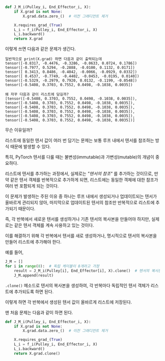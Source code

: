 ``` python
def J_M_i(Pulley_i, End_Effector_i, X):
    if X.grad is not None:
        X.grad.data.zero_()  # 이전 그래디언트 제거

    X.requires_grad_(True)
    L_i = f_i(Pulley_i, End_Effector_i, X)
    L_i.backward()
    return X.grad
```

이렇게 쓰면 다음과 같은 문제가 생긴다.

```
일반적으로 print(X.grad) 하면 다음과 같이 출력되는데
tensor([-0.8317, -0.4476, -0.3286, -0.0633, 0.0724, 0.1786]) 
tensor([-0.7977, 0.5294, -0.2888, -0.0100, 0.1132, 0.0171]) 
tensor([ 0.3413, 0.8486, -0.4042, -0.0066, -0.0929, 0.0332]) 
tensor([ 0.4537, -0.7749, -0.4402, -0.0453, -0.0195, 0.0140]) 
tensor([-0.5329, -0.2979, 0.7920, 0.0132, -0.1199, -0.0548]) 
tensor([-0.5408, 0.3703, 0.7552, 0.0498, -0.1038, 0.0035]) 

왜 자꾸 다음과 같이 리스트에 담길까?
[tensor([-0.5408, 0.3703, 0.7552, 0.0498, -0.1038, 0.0035]), 
tensor([-0.5408, 0.3703, 0.7552, 0.0498, -0.1038, 0.0035]), 
tensor([-0.5408, 0.3703, 0.7552, 0.0498, -0.1038, 0.0035]), 
tensor([-0.5408, 0.3703, 0.7552, 0.0498, -0.1038, 0.0035]), 
tensor([-0.5408, 0.3703, 0.7552, 0.0498, -0.1038, 0.0035]), 
tensor([-0.5408, 0.3703, 0.7552, 0.0498, -0.1038, 0.0035])]
```

무슨 이유일까?

리스트에 동일한 텐서 값이 여러 번 담기는 문제는 보통 루프 내에서 텐서를 참조하는 방식 때문에 발생할 수 있다. 

특히, PyTorch 텐서를 다룰 때는 불변성(immutable)과 가변성(mutable)의 개념이 중요하다. 

리스트에 텐서를 추가하는 과정에서, 실제로는 *"텐서의 참조"* 를 추가하는 것이므로, 만약 같은 텐서 객체를 반복적으로 추가하게 되면, 리스트에는 동일한 객체에 대한 참조가 여러 번 포함되게 되는 것이다.

이 문제가 발생하는 주된 이유 중 하나는 루프 내에서 생성되거나 업데이트되는 텐서가 올바르게 관리되지 않아, 마지막으로 업데이트된 텐서의 참조만 반복적으로 리스트에 추가되기 때문이다.

즉, 각 반복에서 새로운 텐서를 생성하거나 기존 텐서의 복사본을 만들어야 하지만, 실제로는 같은 텐서 객체를 계속 사용하고 있는 것이다.

이를 해결하기 위해 각 반복에서 텐서를 새로 생성하거나, 명시적으로 텐서의 복사본을 만들어 리스트에 추가해야 한다. 

예를 들어, 

```python
J_M = []
for i in range(8):  # 독립 케이블이 8개라고 가정
    result = J_M_i(Pulley[i], End_Effector[i], X).clone()  # 텐서의 복사본을 생성
    J_M.append(result)
```

`.clone()` 메소드로 텐서의 복사본을 생성하여, 각 반복마다 독립적인 텐서 객체가 리스트에 추가되도록 하면 된다. 

이렇게 하면 각 반복에서 생성된 텐서 값이 올바르게 리스트에 저장된다.

맨 처음 문제는 다음과 같이 하면 된다.

``` python
def J_M_i(Pulley_i, End_Effector_i, X):
    if X.grad is not None:
        X.grad.data.zero_()  # 이전 그래디언트 제거

    X.requires_grad_(True)
    L_i = f_i(Pulley_i, End_Effector_i, X)
    L_i.backward()
    return X.grad.clone()
```





